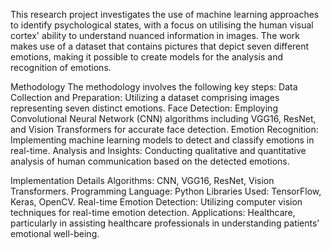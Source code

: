 This research project investigates the use of machine learning approaches to identify psychological states, with a focus on utilising the human visual cortex' ability to understand nuanced information in images. 
The work makes use of a dataset that contains pictures that depict seven different emotions, making it possible to create models for the analysis and recognition of emotions.

Methodology
The methodology involves the following key steps:
Data Collection and Preparation: Utilizing a dataset comprising images representing seven distinct emotions.
Face Detection: Employing Convolutional Neural Network (CNN) algorithms including VGG16, ResNet, and Vision Transformers for accurate face detection.
Emotion Recognition: Implementing machine learning models to detect and classify emotions in real-time.
Analysis and Insights: Conducting qualitative and quantitative analysis of human communication based on the detected emotions.

Implementation Details
Algorithms: CNN, VGG16, ResNet, Vision Transformers.
Programming Language: Python
Libraries Used: TensorFlow, Keras, OpenCV.
Real-time Emotion Detection: Utilizing computer vision techniques for real-time emotion detection.
Applications: Healthcare, particularly in assisting healthcare professionals in understanding patients’ emotional well-being.

